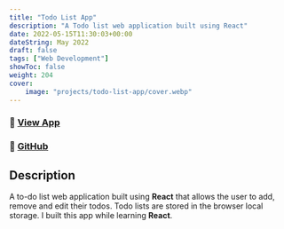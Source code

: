 ```yaml
---
title: "Todo List App"
description: "A Todo list web application built using React"
date: 2022-05-15T11:30:03+00:00
dateString: May 2022
draft: false
tags: ["Web Development"]
showToc: false
weight: 204
cover:
    image: "projects/todo-list-app/cover.webp"
--- 
```

### 🔗 [View App]()
### 🔗 [GitHub](https://github.com/awwais)

## Description

A to-do list web application built using **React** that allows the user to add,
remove and edit their todos. Todo lists are stored in the browser local storage. 
I built this app while learning **React**.
